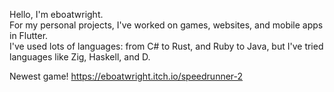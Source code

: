 Hello, I'm eboatwright.<br>
For my personal projects, I've worked on games, websites, and mobile apps in Flutter.<br>
I've used lots of languages: from C# to Rust, and Ruby to Java, but I've tried languages like Zig, Haskell, and D.<br>

Newest game!
https://eboatwright.itch.io/speedrunner-2
